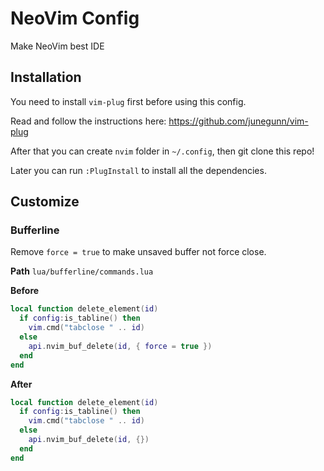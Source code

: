 # NeoVim Config

Make NeoVim best IDE

## Installation

You need to install `vim-plug` first before using this config.

Read and follow the instructions here: https://github.com/junegunn/vim-plug

After that you can create `nvim` folder in `~/.config`, then git clone this repo!

Later you can run `:PlugInstall` to install all the dependencies.

## Customize

### Bufferline

Remove `force = true` to make unsaved buffer not force close.

**Path** `lua/bufferline/commands.lua`

**Before**
```lua
local function delete_element(id)
  if config:is_tabline() then
    vim.cmd("tabclose " .. id)
  else
    api.nvim_buf_delete(id, { force = true })
  end
end
```

**After**
```lua
local function delete_element(id)
  if config:is_tabline() then
    vim.cmd("tabclose " .. id)
  else
    api.nvim_buf_delete(id, {})
  end
end
```
